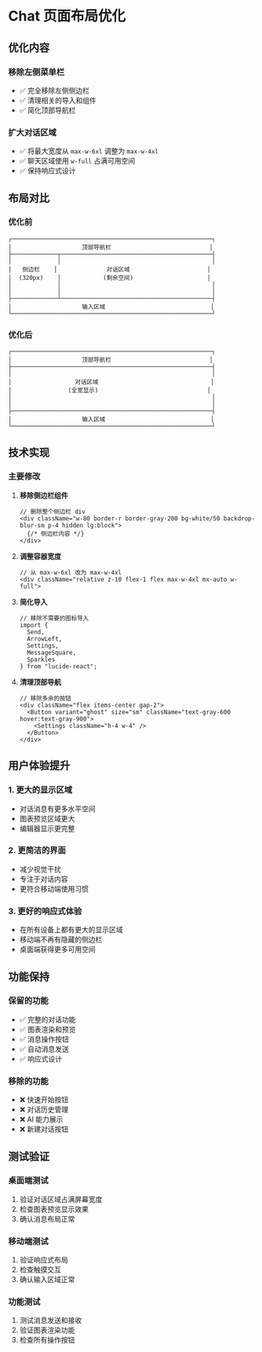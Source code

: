# Chat 页面布局优化

## 优化内容

### 移除左侧菜单栏
- ✅ 完全移除左侧侧边栏
- ✅ 清理相关的导入和组件
- ✅ 简化顶部导航栏

### 扩大对话区域
- ✅ 将最大宽度从 `max-w-6xl` 调整为 `max-w-4xl`
- ✅ 聊天区域使用 `w-full` 占满可用空间
- ✅ 保持响应式设计

## 布局对比

### 优化前
```
┌─────────────────────────────────────────────────────────┐
│                    顶部导航栏                            │
├─────────────┬───────────────────────────────────────────┤
│             │                                           │
│   侧边栏    │              对话区域                      │
│  (320px)    │            (剩余空间)                     │
│             │                                           │
│             │                                           │
├─────────────┴───────────────────────────────────────────┤
│                    输入区域                              │
└─────────────────────────────────────────────────────────┘
```

### 优化后
```
┌─────────────────────────────────────────────────────────┐
│                    顶部导航栏                            │
├─────────────────────────────────────────────────────────┤
│                                                         │
│                  对话区域                                │
│                (全宽显示)                               │
│                                                         │
│                                                         │
├─────────────────────────────────────────────────────────┤
│                    输入区域                              │
└─────────────────────────────────────────────────────────┘
```

## 技术实现

### 主要修改
1. **移除侧边栏组件**
   ```tsx
   // 删除整个侧边栏 div
   <div className="w-80 border-r border-gray-200 bg-white/50 backdrop-blur-sm p-4 hidden lg:block">
     {/* 侧边栏内容 */}
   </div>
   ```

2. **调整容器宽度**
   ```tsx
   // 从 max-w-6xl 改为 max-w-4xl
   <div className="relative z-10 flex-1 flex max-w-4xl mx-auto w-full">
   ```

3. **简化导入**
   ```tsx
   // 移除不需要的图标导入
   import { 
     Send, 
     ArrowLeft, 
     Settings,
     MessageSquare,
     Sparkles
   } from "lucide-react";
   ```

4. **清理顶部导航**
   ```tsx
   // 移除多余的按钮
   <div className="flex items-center gap-2">
     <Button variant="ghost" size="sm" className="text-gray-600 hover:text-gray-900">
       <Settings className="h-4 w-4" />
     </Button>
   </div>
   ```

## 用户体验提升

### 1. 更大的显示区域
- 对话消息有更多水平空间
- 图表预览区域更大
- 编辑器显示更完整

### 2. 更简洁的界面
- 减少视觉干扰
- 专注于对话内容
- 更符合移动端使用习惯

### 3. 更好的响应式体验
- 在所有设备上都有更大的显示区域
- 移动端不再有隐藏的侧边栏
- 桌面端获得更多可用空间

## 功能保持

### 保留的功能
- ✅ 完整的对话功能
- ✅ 图表渲染和预览
- ✅ 消息操作按钮
- ✅ 自动消息发送
- ✅ 响应式设计

### 移除的功能
- ❌ 快速开始按钮
- ❌ 对话历史管理
- ❌ AI 能力展示
- ❌ 新建对话按钮

## 测试验证

### 桌面端测试
1. 验证对话区域占满屏幕宽度
2. 检查图表预览显示效果
3. 确认消息布局正常

### 移动端测试
1. 验证响应式布局
2. 检查触摸交互
3. 确认输入区域正常

### 功能测试
1. 测试消息发送和接收
2. 验证图表渲染功能
3. 检查所有操作按钮
